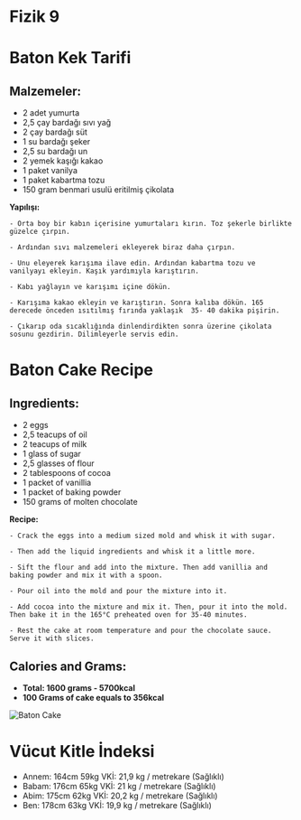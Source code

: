 # Fizik 9
# Baton Kek Tarifi

## Malzemeler:
- 2 adet yumurta
- 2,5 çay bardağı sıvı yağ
- 2 çay bardağı süt
- 1 su bardağı şeker
- 2,5 su bardağı un
- 2 yemek kaşığı kakao
- 1 paket vanilya
- 1 paket kabartma tozu
- 150 gram benmari usulü eritilmiş çikolata
 
 **Yapılışı:**
    
    - Orta boy bir kabın içerisine yumurtaları kırın. Toz şekerle birlikte güzelce çırpın.

    - Ardından sıvı malzemeleri ekleyerek biraz daha çırpın.

    - Unu eleyerek karışıma ilave edin. Ardından kabartma tozu ve vanilyayı ekleyin. Kaşık yardımıyla karıştırın.
 
    - Kabı yağlayın ve karışımı içine dökün.
 
    - Karışıma kakao ekleyin ve karıştırın. Sonra kalıba dökün. 165 derecede önceden ısıtılmış fırında yaklaşık  35- 40 dakika pişirin.
    
    - Çıkarıp oda sıcaklığında dinlendirdikten sonra üzerine çikolata sosunu gezdirin. Dilimleyerle servis edin.

# Baton Cake Recipe

## Ingredients:
- 2 eggs
- 2,5 teacups of oil
- 2 teacups of milk
- 1 glass of sugar
- 2,5 glasses of flour
- 2 tablespoons of cocoa
- 1 packet of vanillia
- 1 packet of baking powder
- 150 grams of molten chocolate
 
 **Recipe:**
    
    - Crack the eggs into a medium sized mold and whisk it with sugar.
    
    - Then add the liquid ingredients and whisk it a little more.
    
    - Sift the flour and add into the mixture. Then add vanillia and baking powder and mix it with a spoon.
    
    - Pour oil into the mold and pour the mixture into it.
    
    - Add cocoa into the mixture and mix it. Then, pour it into the mold. Then bake it in the 165°C preheated oven for 35-40 minutes.
    
    - Rest the cake at room temperature and pour the chocolate sauce. Serve it with slices.
    
## Calories and Grams:
- **Total: 1600 grams - 5700kcal**
- **100 Grams of cake equals to 356kcal**

![Baton Cake](https://cdn.yemek.com/mncrop/940/625/uploads/2017/12/kolay-baton-kek-tarifi.jpg)

# Vücut Kitle İndeksi

- Annem: 164cm   59kg   VKİ: 21,9 kg / metrekare (Sağlıklı)
- Babam: 176cm   65kg   VKİ: 21 kg / metrekare (Sağlıklı)
- Abim:  175cm   62kg   VKİ: 20,2 kg / metrekare (Sağlıklı)
- Ben:   178cm   63kg   VKİ: 19,9 kg / metrekare (Sağlıklı)
